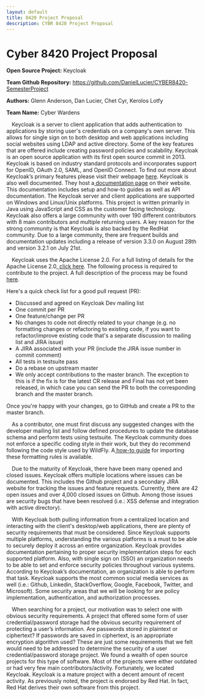 ```yaml
---
layout: default
title: 8420 Project Proposal
description: CYBR 8420 Project Proposal
---
```


Cyber 8420 Project Proposal
===========================

**Open Source Project:** Keycloak

**Team Github Repository:** https://github.com/DanielLucier/CYBER8420-SemesterProject

**Authors:** Glenn Anderson, Dan Lucier, Chet Cyr, Kerolos Lotfy

**Team Name:** Cyber Wardens

&emsp;Keycloak is a server to client application that adds authentication to applications by storing user's credentials on a company's own server. This allows for single sign on to both desktop and web applications including social websites using LDAP and active directory. Some of the key features that are offered include creating password policies and scalability. Keycloak is an open source application with its first open source commit in 2013. Keycloak is based on industry standard protocols and incorporates support for OpenID, OAuth 2.0, SAML, and OpenID Connect. To find out more about Keycloak’s primary features please visit their webpage <a href=" http://www.keycloak.org/about.html">here</a>. Keycloak is also well documented. They host a<a href="http://www.keycloak.org/documentation.html"> documentation page</a> on their website. This documentation includes setup and how-to guides as well as API documentation. The Keycloak server and client applications are supported on Windows and Linux/Unix platforms. This project is written primarily in Java using JavaScript and CSS as the customer facing technology. Keycloak also offers a large community with over 190 different contributors with 8 main contributors and multiple returning users. A key reason for the strong community is that Keycloak is also backed by the RedHat community. Due to a large community, there are frequent builds and documentation updates including a release of version 3.3.0 on August 28th and version 3.2.1 on July 21st.

&emsp;Keycloak uses the Apache License 2.0. For a full listing of details for the Apache License 2.0,<a href="https://www.apache.org/licenses/LICENSE-2.0"> click here</a>. The following process is required to contribute to the project. A full description of the process may be found<a href="https://github.com/keycloak/keycloak/blob/master/misc/HackingOnKeycloak.md"> here</a>.

Here's a quick check list for a good pull request (PR):
<ul>
  <li>Discussed and agreed on Keycloak Dev mailing list</li>
  <li>One commit per PR</li>
  <li>One feature/change per PR</li>
<li>No changes to code not directly related to your change (e.g. no formatting changes or refactoring to existing code, if you want to refactor/improve existing code that's a separate discussion to mailing list and JIRA issue)</li>
  <li>A JIRA associated with your PR (include the JIRA issue number in commit comment)</li>
  <li>All tests in testsuite pass</li>
  <li>Do a rebase on upstream master</li>
<li>We only accept contributions to the master branch. The exception to this is if the fix is for the latest CR release and Final has not yet been released, in which case you can send the PR to both the corresponding branch and the master branch.</li>
</ul> 
Once you're happy with your changes, go to GitHub and create a PR to the master branch.

&emsp;As a contributor, one must first discuss any suggested changes with the developer mailing list and follow defined procedures to update the database schema and perform tests using testsuite. The Keycloak community does not enforce a specific coding style in their work, but they do recommend following the code style used by WildFly. A<a href="https://developer.jboss.org/wiki/ImportFormattingRules?_sscc=t"> how-to guide</a> for importing these formatting rules is available.

&emsp;Due to the maturity of Keycloak, there have been many opened and closed issues. Keycloak offers multiple locations where issues can be documented. This includes the Github project and a secondary JIRA website for tracking the issues and feature requests. Currently, there are 42 open issues and over 4,000 closed issues on Github. Among those issues are security bugs that have been resolved (i.e.: XSS defense and integration with active directory). 

&emsp;With Keycloak both pulling information from a centralized location and interacting with the client's desktop/web applications, there are plenty of security requirements that must be considered. Since Keycloak supports multiple platforms, understanding the various platforms is a must to be able to securely deploy it across an entire organization. Keycloak provides documentation pertaining to proper security implementation steps for each supported platform. Also, with single sign on (SSO) an organization needs to be able to set and enforce security policies throughout various systems. According to Keycloak’s documentation, an organization is able to perform that task. Keycloak supports the most common social media services as well (i.e.: Github, Linkedin, StackOverflow, Google, Facebook, Twitter, and Microsoft). Some security areas that we will be looking for are policy implementation, authentication, and authorization processes.

&emsp;When searching for a project, our motivation was to select one with obvious security requirements. A project that offered some form of user credential/password storage had the obvious security requirement of protecting a user’s information. Are passwords stored in plaintext or ciphertext? If passwords are saved in ciphertext, is an appropriate encryption algorithm used? These are just some requirements that we felt would need to be addressed to determine the security of a user credential/password storage project. We found a wealth of open source projects for this type of software. Most of the projects were either outdated or had very few main contributors/activity. Fortunately, we located Keycloak. Keycloak is a mature project with a decent amount of recent activity. As previously noted, the project is endorsed by Red Hat. In fact, Red Hat derives their own software from this project.

